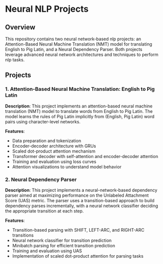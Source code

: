 # Neural NLP Projects

## Overview
This repository contains two neural network-based nlp projects: an Attention-Based Neural Machine Translation (NMT) model for translating English to Pig Latin, and a Neural Dependency Parser. Both projects leverage advanced neural network architectures and techniques to perform nlp tasks.

## Projects

### 1. Attention-Based Neural Machine Translation: English to Pig Latin
**Description**: This project implements an attention-based neural machine translation (NMT) model to translate words from English to Pig Latin. The model learns the rules of Pig Latin implicitly from (English, Pig Latin) word pairs using character-level networks.

**Features**:
- Data preparation and tokenization
- Encoder-decoder architecture with GRUs
- Scaled dot-product attention mechanism
- Transformer decoder with self-attention and encoder-decoder attention
- Training and evaluation using loss curves
- Attention visualizations to understand model behavior

### 2. Neural Dependency Parser
**Description**: This project implements a neural-network-based dependency parser aimed at maximizing performance on the Unlabeled Attachment Score (UAS) metric. The parser uses a transition-based approach to build dependency parses incrementally, with a neural network classifier deciding the appropriate transition at each step.

**Features**:
- Transition-based parsing with SHIFT, LEFT-ARC, and RIGHT-ARC transitions
- Neural network classifier for transition prediction
- Minibatch parsing for efficient transition prediction
- Training and evaluation using UAS
- Implementation of scaled dot-product attention for parsing tasks
